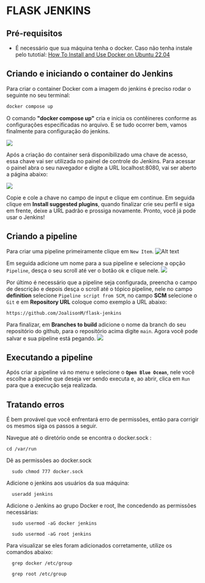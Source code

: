 # FLASK JENKINS

## Pré-requisitos
- É necessário que sua máquina tenha o docker. Caso não tenha instale pelo tutotial: [How To Install and Use Docker on Ubuntu 22.04](https://www.digitalocean.com/community/tutorials/how-to-install-and-use-docker-on-ubuntu-22-04)

## Criando e iniciando o container do Jenkins
Para criar o container Docker com a imagem do jenkins é preciso rodar o seguinte no seu terminal:
```bash
docker compose up
```
O comando **"docker compose up"** cria e inicia os contêineres conforme as configurações especificadas no arquivo. E se tudo ocorrer bem, vamos finalmente para configuração do jenkins.

![](https://boozallen.github.io/sdp-docs/learning-labs/1/local-development/_images/logs_init_password.png)

Após a criação do container será disponibilizado uma chave de acesso, essa chave vai ser utilizada no painel de controle do Jenkins. Para acessar o painel abra o seu navegador e digite a URL localhost:8080, vai ser aberto a página abaixo:

![](https://i.stack.imgur.com/EeLNT.png)

Copie e cole a chave no campo de input e clique em continue. Em seguida clique em **Install suggested plugins**, quando finalizar crie seu perfil e siga em frente, deixe a URL padrão e prossiga novamente. Pronto, você já pode usar o Jenkins!

## Criando a pipeline
Para criar uma pipeline primeiramente clique em `New Item`.
![Alt text](https://www.lambdatest.com/support/assets/images/j2-47b3450920087188b97b7dc694f8e3aa.png)

Em seguida adicione um nome para a sua pipeline e selecione a opção `Pipeline`, desça o seu scroll até ver o botão ok e clique nele.
![](https://www.jenkins.io/doc/book/resources/pipeline/new-item-creation.png)

Por último é necessário que a pipeline seja configurada, preencha o campo de descrição e depois desça o scroll até o tópico pipeline, nele no campo **definition** selecione `Pipeline script from SCM`, no campo **SCM** selecione o `Git` e em **Repository URL** coloque como exemplo a URL abaixo:
```
https://github.com/JoalisonM/flask-jenkins
```
Para finalizar, em **Branches to build** adicione o nome da branch do seu repositório do github, para o repositório acima digite `main`. Agora você pode salvar e sua pipeline está pegando.
![](https://devopspilot.com/content/jenkins/tutorials/pipeline/images/01-first-pipeline-job/jenkins-pipeline-scm.png)

## Executando a pipeline

Após criar a pipeline vá no menu e selecione o **`Open Blue Ocean`**, nele você escolhe a pipeline que deseja ver sendo executa e, ao abrir, clica em `Run` para que a execução seja realizada.

## Tratando erros

É bem provável que você enfrentará erro de permissões, então para corrigir os mesmos siga os passos a seguir.

Navegue até o diretório onde se encontra o docker.sock :
```
cd /var/run
```
Dê as permissões ao docker.sock
```
  sudo chmod 777 docker.sock
```
Adicione o jenkins aos usuários da sua máquina:
```
  useradd jenkins
```
Adicione o Jenkins ao grupo Docker e root, lhe concedendo as permissões necessárias:
```
  sudo usermod -aG docker jenkins
```
```
  sudo usermod -aG root jenkins
```
Para visualizar se eles foram adicionados corretamente, utilize os comandos abaixo:
```
  grep docker /etc/group
```
```
  grep root /etc/group
```